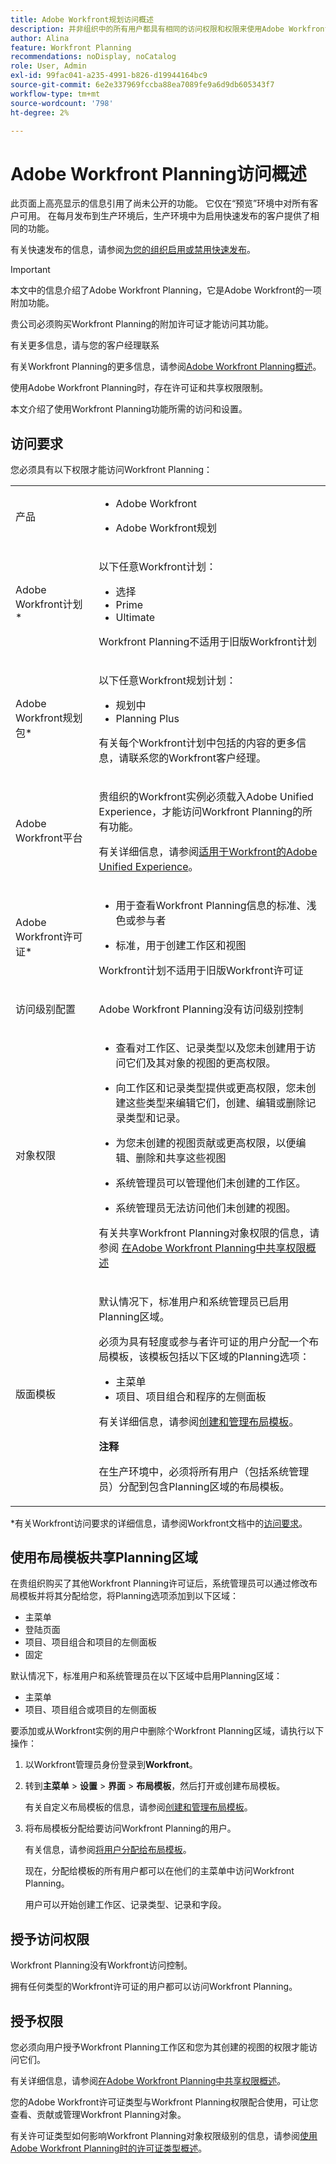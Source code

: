 ```yaml
---
title: Adobe Workfront规划访问概述
description: 并非组织中的所有用户都具有相同的访问权限和权限来使用Adobe Workfront Planning。 本文介绍了用户使用Adobe Workfront Planning功能时可能拥有的访问权限和权限。
author: Alina
feature: Workfront Planning
recommendations: noDisplay, noCatalog
role: User, Admin
exl-id: 99fac041-a235-4991-b826-d19944164bc9
source-git-commit: 6e2e337969fccba88ea7089fe9a6d9db605343f7
workflow-type: tm+mt
source-wordcount: '798'
ht-degree: 2%

---
```



# Adobe Workfront Planning访问概述

<!--do not use the snippet for IMPORTANT , as it links to this article-->

<span class="preview">此页面上高亮显示的信息引用了尚未公开的功能。 它仅在“预览”环境中对所有客户可用。 在每月发布到生产环境后，生产环境中为启用快速发布的客户提供了相同的功能。</span>

<span class="preview">有关快速发布的信息，请参阅[为您的组织启用或禁用快速发布](/help/quicksilver/administration-and-setup/set-up-workfront/configure-system-defaults/enable-fast-release-process.md)。</span>

>[!IMPORTANT]
>
>本文中的信息介绍了Adobe Workfront Planning，它是Adobe Workfront的一项附加功能。
>
>贵公司必须购买Workfront Planning的附加许可证才能访问其功能。
>
>有关更多信息，请与您的客户经理联系
>
>有关Workfront Planning的更多信息，请参阅[Adobe Workfront Planning概述](/help/quicksilver/planning/general/planning-overview.md)。

使用Adobe Workfront Planning时，存在许可证和共享权限限制。

本文介绍了使用Workfront Planning功能所需的访问和设置。

## 访问要求

<!--do not collapse the access requirements below - this is the main article about Access overview-->

<!--*********ensure that the link ^^^^^^^^below^^^^^^^^ to Workfront Pricing and Packaging now also includes information about Workfront Planning. If not, talk with Lauren S.***************-->

您必须具有以下权限才能访问Workfront Planning：

<table style="table-layout:auto">
 <col>
 </col>
 <col>
 </col>
 <tbody>
    <tr>
<tr>
<td>
   <p> 产品</p> </td>
   <td>
   <ul><li><p> Adobe Workfront</p></li>
   <li><p> Adobe Workfront规划<p></li></ul></td>
  </tr>  
 <tr>
   <td role="rowheader"><p>Adobe Workfront计划*</p></td>
   <td>
<p>以下任意Workfront计划：</p>
<ul><li>选择</li>
<li>Prime</li>
<li>Ultimate</li></ul>
<p>Workfront Planning不适用于旧版Workfront计划</p>
   </td>

<tr>
   <td role="rowheader"><p>Adobe Workfront规划包*</p></td>
   <td>
<p>以下任意Workfront规划计划：</p>
<ul><li>规划中</li>
<li>Planning Plus</li>
</ul>
<p>有关每个Workfront计划中包括的内容的更多信息，请联系您的Workfront客户经理。 </p>
   </td>

<tr>
   <td role="rowheader"><p>Adobe Workfront平台</p></td>
   <td>
<p>贵组织的Workfront实例必须载入Adobe Unified Experience，才能访问Workfront Planning的所有功能。</p>
<p>有关详细信息，请参阅<a href="/help/quicksilver/workfront-basics/navigate-workfront/workfront-navigation/adobe-unified-experience.md">适用于Workfront的Adobe Unified Experience</a>。 </p>
   </td>

</tr>
  </tr>
  <tr>
   <td role="rowheader"><p>Adobe Workfront许可证*</p></td>
   <td>
   <ul><li><p>用于查看Workfront Planning信息的标准、浅色或参与者</p></li>
   <li><p>标准，用于创建工作区和视图</p></li></ul>
   <p>Workfront计划不适用于旧版Workfront许可证</p>
  </td>
  </tr>
  <tr>
   <td role="rowheader"><p>访问级别配置</p></td>
   <td> <p>Adobe Workfront Planning没有访问级别控制</p>  
</td>
  </tr>
<tr>
   <td role="rowheader"><p>对象权限</p></td>
   <td>
   <ul>
   <li><p>查看对工作区、<span class="preview">记录类型</span>以及您未创建用于访问它们及其对象的视图的更高权限。</p></li>
   <li><p>向工作区<span class="preview">和记录类型</span>提供或更高权限，您未创建这些类型来编辑它们，创建、编辑或删除记录类型和记录。</p></li>
   <li><p>为您未创建的视图贡献或更高权限，以便编辑、删除和共享这些视图</p>
   </li>
    <li><p>系统管理员可以管理他们未创建的工作区。 </p></li>
    <li><p>系统管理员无法访问他们未创建的视图。 </p></li></ul>
   <p>有关共享Workfront Planning对象权限的信息，请参阅  
   <a href="/help/quicksilver/planning/access/sharing-permissions-overview.md">在Adobe Workfront Planning中共享权限概述</a> 
  </td>
  </tr>
<tr>
   <td role="rowheader"><p>版面模板</p></td>
   <td> <div class="preview">
<p>默认情况下，标准用户和系统管理员已启用Planning区域。</p>
<p> 必须为具有轻度或参与者许可证的用户分配一个布局模板，该模板包括以下区域的Planning选项：</p>
   <ul><li>主菜单</li>
   <li>项目、项目组合和程序的左侧面板</li>
   </ul>
   <p>有关详细信息，请参阅<a href="/help/quicksilver/administration-and-setup/customize-workfront/use-layout-templates/create-and-manage-layout-templates.md">创建和管理布局模板</a>。</p>
   </div>
   <p><b>注释</b></p>
   <p>在生产环境中，必须将所有用户（包括系统管理员）分配到包含Planning区域的布局模板。</p>
</td>
  </tr>
 </tbody>
</table>

*有关Workfront访问要求的详细信息，请参阅Workfront文档中的[访问要求](/help/quicksilver/administration-and-setup/add-users/access-levels-and-object-permissions/access-level-requirements-in-documentation.md)。






## 使用布局模板共享Planning区域

<!--First, contact your account manager to obtain access to the current Workfront Planning program.-->

在贵组织购买了其他Workfront Planning许可证后，系统管理员可以通过修改布局模板并将其分配给您，将Planning选项添加到以下区域：

* 主菜单
* 登陆页面
* 项目、项目组合和项目的左侧面板
* 固定

<div class="preview">

默认情况下，标准用户和系统管理员在以下区域中启用Planning区域：

* 主菜单
* 项目、项目组合或项目的左侧面板

</div>

要添加<span class="preview">或从Workfront实例的用户中删除</span>个Workfront Planning区域，请执行以下操作：

1. 以Workfront管理员身份登录到&#x200B;**Workfront**。

1. 转到&#x200B;**主菜单** > **设置** > **界面** > **布局模板**，然后打开或创建布局模板。

   有关自定义布局模板的信息，请参阅[创建和管理布局模板](/help/quicksilver/administration-and-setup/customize-workfront/use-layout-templates/create-and-manage-layout-templates.md)。

1. 将布局模板分配给要访问Workfront Planning的用户。

   有关信息，请参阅[将用户分配给布局模板](/help/quicksilver/administration-and-setup/customize-workfront/use-layout-templates/assign-users-to-layout-template.md)。

   现在，分配给模板的所有用户都可以在他们的主菜单中访问Workfront Planning。

   用户可以开始创建工作区、记录类型、记录和字段。

## 授予访问权限

Workfront Planning没有Workfront访问控制。

拥有任何类型的Workfront许可证的用户都可以访问Workfront Planning。

<!--For information about granting access in Workfront, see [Create and modify custom access levels](/help/quicksilver/administration-and-setup/add-users/configure-and-grant-access/create-modify-access-levels.md). -->

## 授予权限

您必须向用户授予Workfront Planning工作区和您为其创建的视图的权限才能访问它们。

有关详细信息，请参阅[在Adobe Workfront Planning中共享权限概述](/help/quicksilver/planning/access/sharing-permissions-overview.md)。

您的Adobe Workfront许可证类型与Workfront Planning权限配合使用，可让您查看、贡献或管理Workfront Planning对象。

有关许可证类型如何影响Workfront Planning对象权限级别的信息，请参阅[使用Adobe Workfront Planning时的许可证类型概述](/help/quicksilver/planning/access/license-type-overview.md)。


